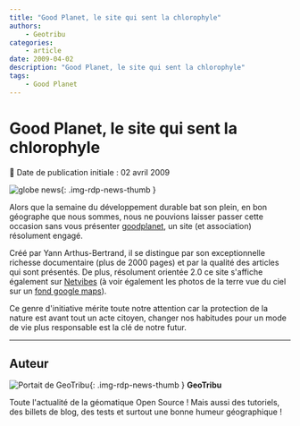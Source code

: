 ```yaml
---
title: "Good Planet, le site qui sent la chlorophyle"
authors:
    - Geotribu
categories:
    - article
date: 2009-04-02
description: "Good Planet, le site qui sent la chlorophyle"
tags:
    - Good Planet
---
```


# Good Planet, le site qui sent la chlorophyle

:calendar: Date de publication initiale : 02 avril 2009

![globe news](https://cdn.geotribu.fr/img/internal/icons-rdp-news/world.png){: .img-rdp-news-thumb }

Alors que la semaine du développement durable bat son plein, en bon géographe que nous sommes, nous ne pouvions laisser passer cette occasion sans vous présenter [goodplanet](http://www.goodplanet.org/), un site (et association) résolument engagé.

Créé par Yann Arthus-Bertrand, il se distingue par son exceptionnelle richesse documentaire (plus de 2000 pages) et par la qualité des articles qui sont présentés. De plus, résolument orientée 2.0 ce site s'affiche également sur [Netvibes](http://www.netvibes.com/goodplanet) (à voir également les photos de la terre vue du ciel sur un [fond google maps](http://www.netvibes.com/goodplanet#Google_Maps)).

Ce genre d'initiative mérite toute notre attention car la protection de la nature est avant tout un acte citoyen, changer nos habitudes pour un mode de vie plus responsable est la clé de notre futur.

----

## Auteur

![Portait de GeoTribu](https://cdn.geotribu.fr/img/internal/charte/geotribu_logo_64x64.png){: .img-rdp-news-thumb }
**GeoTribu**

Toute l'actualité de la géomatique Open Source ! Mais aussi des tutoriels, des billets de blog, des tests et surtout une bonne humeur géographique !
